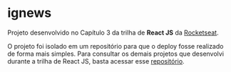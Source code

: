 # ignews
Projeto desenvolvido no Capítulo 3 da trilha de **React JS** da [Rocketseat](https://www.rocketseat.com.br/).

O projeto foi isolado em um repositório para que o deploy fosse realizado de forma mais simples. Para consultar os demais projetos que desenvolvi durante a trilha de React JS, basta acessar esse [repositório](https://github.com/gomesanac/ignite-reactjs).
